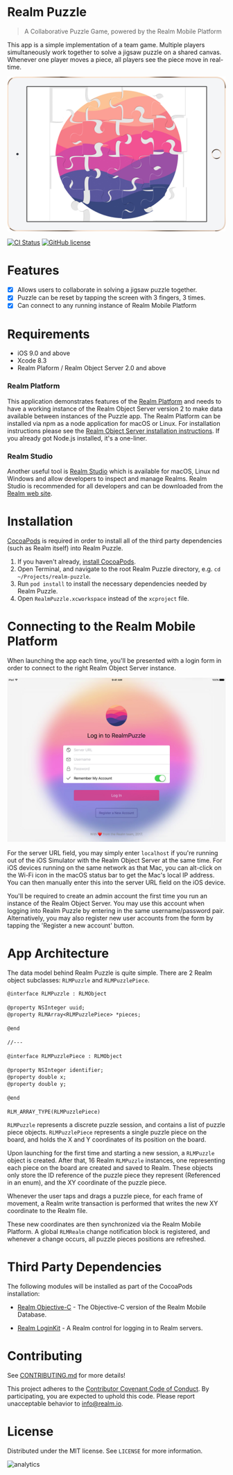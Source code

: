 # Realm Puzzle
> A Collaborative Puzzle Game, powered by the Realm Mobile Platform

This app is a simple implementation of a team game. Multiple players simultaneously work together to solve a jigsaw puzzle on a shared canvas. Whenever one player moves a piece, all players see the piece move in real-time.

![Realm Puzzle](screenshot.jpg)

[![CI Status](http://img.shields.io/travis/realm-demos/realm-puzzle.svg?style=flat)](http://api.travis-ci.org/realm-demos/realm-puzzle.svg)
[![GitHub license](https://img.shields.io/badge/license-Apache-blue.svg)](https://raw.githubusercontent.com/realm-demos/realm-puzzle/master/LICENSE)

# Features

- [x] Allows users to collaborate in solving a jigsaw puzzle together.
- [x] Puzzle can be reset by tapping the screen with 3 fingers, 3 times.
- [x] Can connect to any running instance of Realm Mobile Platform

# Requirements

- iOS 9.0 and above
- Xcode 8.3
- Realm Plaform / Realm Object Server 2.0 and above

### Realm Platform

This application demonstrates features of the [Realm Platform](https://realm.io/products/realm-platform/) and needs to have a working instance of the Realm Object Server version 2 to make data available between instances of the Puzzle app. The Realm Platform can be installed via npm as a node application for macOS or Linux. For installation instructions please see the [Realm Object Server installation instructions](https://realm.io/docs/get-started/installation/developer-edition/). If you already got Node.js installed, it's a one-liner.

### Realm Studio
Another useful tool is [Realm Studio](https://realm.io/products/realm-studio/) which is available for macOS, Linux nd Windows and allow developers to inspect and manage Realms. Realm Studio is recommended for all developers and can be downloaded from the [Realm web site](https://realm.io/products/realm-studio/).


# Installation

[CocoaPods](http://cocoapods.org/) is required in order to install all of the third party dependencies (such as Realm itself) into Realm Puzzle.

1. If you haven't already, [install CocoaPods](https://guides.cocoapods.org/using/getting-started.html).
2. Open Terminal, and navigate to the root Realm Puzzle directory, e.g. `cd ~/Projects/realm-puzzle`.
3. Run `pod install` to install the necessary dependencies needed by Realm Puzzle.
4. Open `RealmPuzzle.xcworkspace` instead of the `xcproject` file.

# Connecting to the Realm Mobile Platform

When launching the app each time, you'll be presented with a login form in order to connect to the right Realm Object Server instance.

![Realm Puzzle](login.jpg)

For the server URL field, you may simply enter `localhost` if you're running out of the iOS Simulator with the Realm Object Server at the same time. For iOS devices running on the same network as that Mac, you can alt-click on the Wi-Fi icon in the macOS status bar to get the Mac's local IP address. You can then manually enter this into the server URL field on the iOS device.

You'll be required to create an admin account the first time you run an instance of the Realm Object Server. You may use this account when logging into Realm Puzzle by entering in the same username/password pair. Alternatively, you may also register new user accounts from the form by tapping the 'Register a new account' button.

# App Architecture

The data model behind Realm Puzzle is quite simple. There are 2 Realm object subclasses: `RLMPuzzle` and `RLMPuzzlePiece`.

```objc
@interface RLMPuzzle : RLMObject

@property NSInteger uuid;
@property RLMArray<RLMPuzzlePiece> *pieces;

@end

//---

@interface RLMPuzzlePiece : RLMObject

@property NSInteger identifier;
@property double x;
@property double y;

@end

RLM_ARRAY_TYPE(RLMPuzzlePiece)
```

`RLMPuzzle` represents a discrete puzzle session, and contains a list of puzzle piece objects. `RLMPuzzlePiece` represents a single puzzle piece on the board, and holds the X and Y coordinates of its position on the board.

Upon launching for the first time and starting a new session, a `RLMPuzzle` object is created. After that, 16 Realm `RLMPuzzle` instances, one representing each piece on the board are created and saved to Realm. These objects only store the ID reference of the puzzle piece they represent (Referenced in an enum), and the XY coordinate of the puzzle piece.

Whenever the user taps and drags a puzzle piece, for each frame of movement, a Realm write transaction is performed that writes the new XY coordinate to the Realm file.

These new coordinates are then synchronized via the Realm Mobile Platform. A global `RLMRealm` change notification block is registered, and whenever a change occurs, all puzzle pieces positions are refreshed.

# Third Party Dependencies

The following modules will be installed as part of the CocoaPods installation:

- [Realm Objective-C](https://realm.io) - The Objective-C version of the Realm Mobile Database.

- [Realm LoginKit](https://github.com/realm-demos/realm-loginkit) - A Realm control for logging in to Realm servers.

# Contributing

See [CONTRIBUTING.md](CONTRIBUTING.md) for more details!

This project adheres to the [Contributor Covenant Code of Conduct](https://realm.io/conduct/). By participating, you are expected to uphold this code. Please report unacceptable behavior to [info@realm.io](mailto:info@realm.io).

# License

Distributed under the MIT license. See ``LICENSE`` for more information.

![analytics](https://ga-beacon.appspot.com/UA-50247013-2/{{repo_name}}/README?pixel)
